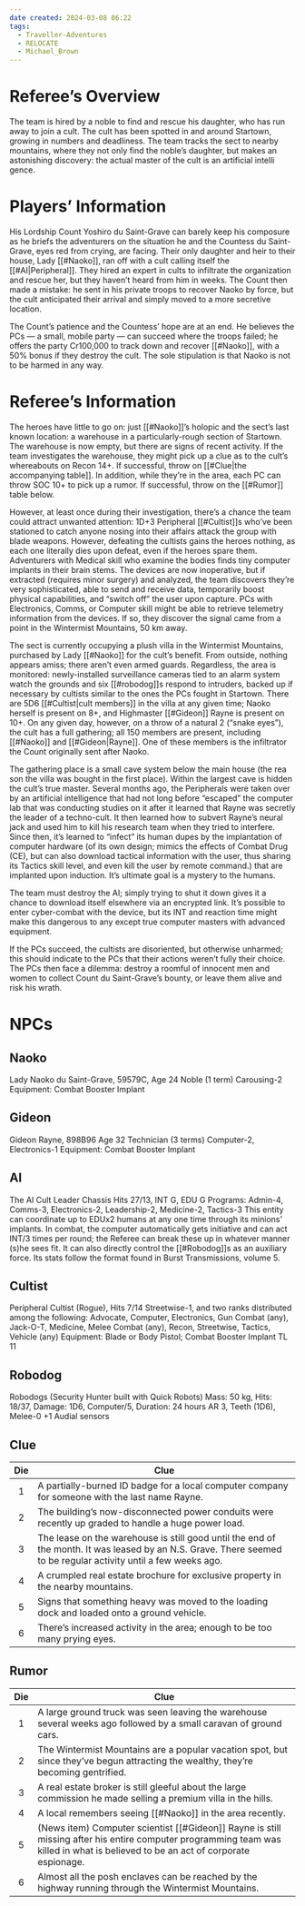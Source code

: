```yaml
---
date created: 2024-03-08 06:22
tags:
  - Traveller-Adventures
  - RELOCATE
  - Michael_Brown
---
```


# Referee’s Overview

The team is hired by a noble to find and rescue his daughter, who has run away to join a cult. The cult has been spotted in and around Startown, growing in numbers and deadliness. The team tracks the sect to nearby mountains, where they not only find the noble’s daughter, but makes an astonishing discovery: the actual master of the cult is an artificial intelli gence.

# Players’ Information

His Lordship Count Yoshiro du Saint-Grave can barely keep his composure as he briefs the adventurers on the situation he and the Countess du Saint-Grave, eyes red from crying, are facing. Their only daughter and heir to their house, Lady [[#Naoko]], ran off with a cult calling itself the [[#AI|Peripheral]]. They hired an expert in cults to infiltrate the organization and rescue her, but they haven’t heard from him in weeks. The Count then made a mistake: he sent in his private troops to recover Naoko by force, but the cult anticipated their arrival and simply moved to a more secretive location. 

The Count’s patience and the Countess’ hope are at an end. He believes the PCs — a small, mobile party — can succeed where the troops failed; he offers the party Cr100,000 to track down and recover [[#Naoko]], with a 50% bonus if they destroy the cult. The sole stipulation is that Naoko is not to be harmed in any way.

# Referee’s Information

The heroes have little to go on: just [[#Naoko]]’s holopic and the sect’s last known location: a warehouse in a particularly-rough section of Startown. The warehouse is now empty, but there are signs of recent activity. If the team investigates the warehouse, they might pick up a clue as to the cult’s whereabouts on Recon 14+. If successful, throw on [[#Clue|the accompanying table]].
In addition, while they’re in the area, each PC can throw SOC 10+ to pick up a rumor. If successful, throw on the [[#Rumor]] table below.

However, at least once during their investigation, there’s a chance the team could attract unwanted attention: 1D+3 Peripheral [[#Cultist]]s who’ve been stationed to catch anyone nosing into their affairs attack the group with blade weapons. However, defeating the cultists gains the heroes nothing, as each one literally dies upon defeat, even if the heroes spare them. Adventurers with Medical skill who examine the bodies finds tiny computer implants in their brain stems. The devices are now inoperative, but if extracted (requires minor surgery) and analyzed, the team discovers they’re very sophisticated, able to send and receive data, temporarily boost physical capabilities, and “switch off” the user upon capture. PCs with Electronics, Comms, or Computer skill might be able to retrieve telemetry information from the devices. If so, they discover the signal came from a point in the Wintermist Mountains, 50 km away. 

The sect is currently occupying a plush villa in the Wintermist Mountains, purchased by Lady [[#Naoko]] for the cult’s benefit. From outside, nothing appears amiss; there aren’t even armed guards. Regardless, the area is monitored: newly-installed surveillance cameras tied to an alarm system watch the grounds and six [[#robodog]]s respond to intruders, backed up if necessary by cultists similar to the ones the PCs fought in Startown. There are 5D6 [[#Cultist|cult members]] in the villa at any given time; Naoko herself is present on 8+, and Highmaster [[#Gideon]] Rayne is present on 10+. On any given day, however, on a throw of a natural 2 (“snake eyes”), the cult has a full gathering; all 150 members are present, including [[#Naoko]] and [[#Gideon|Rayne]]. One of these members is the infiltrator the Count originally sent after Naoko. 

The gathering place is a small cave system below the main house (the rea son the villa was bought in the first place). Within the largest cave is hidden the cult’s true master. Several months ago, the Peripherals were taken over by an artificial intelligence that had not long before “escaped” the computer lab that was conducting studies on it after it learned that Rayne was secretly the leader of a techno-cult. It then learned how to subvert Rayne’s neural jack and used him to kill his research team when they tried to interfere. Since then, it’s learned to “infect” its human dupes by the implantation of computer hardware (of its own design; mimics the effects of Combat Drug (CE), but can also download tactical information with the user, thus sharing its Tactics skill level, and even kill the user by remote command.) that are implanted upon induction. It’s ultimate goal is a mystery to the humans.

The team must destroy the AI; simply trying to shut it down gives it a chance to download itself elsewhere via an encrypted link. It’s possible to enter cyber-combat with the device, but its INT and reaction time might make this dangerous to any except true computer masters with advanced equipment. 

If the PCs succeed, the cultists are disoriented, but otherwise unharmed; this should indicate to the PCs that their actions weren’t fully their choice. The PCs then face a dilemma: destroy a roomful of innocent men and women to collect Count du Saint-Grave’s bounty, or leave them alive and risk his wrath.

# NPCs

## Naoko

Lady Naoko du Saint-Grave, 59579C, 
Age 24 Noble (1 term) 
Carousing-2 
Equipment: Combat Booster Implant

## Gideon

Gideon Rayne, 898B96
Age 32 Technician (3 terms) 
Computer-2, Electronics-1 
Equipment: Combat Booster Implant

## AI

The AI Cult Leader
Chassis Hits 27/13, INT G, EDU G 
Programs: Admin-4, Comms-3, Electronics-2, Leadership-2, Medicine-2, Tactics-3
This entity can coordinate up to EDUx2 humans at any one time through its minions’ implants. In combat, the computer automatically gets initiative and can act INT/3 times per round; the Referee can break these up in whatever manner (s)he sees fit. It can also directly control the [[#Robodog]]s as an auxiliary force. Its stats follow the format found in Burst Transmissions, volume 5.

## Cultist

Peripheral Cultist
(Rogue), Hits 7/14 
Streetwise-1, and two ranks distributed among the following: Advocate, Computer, Electronics, Gun Combat (any), Jack-O-T, Medicine, Melee Combat (any), Recon, Streetwise, Tactics, Vehicle (any) 
Equipment: Blade or Body Pistol; Combat Booster Implant TL 11

## Robodog

Robodogs (Security Hunter built with Quick Robots)
Mass: 50 kg, Hits: 18/37, Damage: 1D6, Computer/5, 
Duration: 24 hours AR 3, Teeth (1D6), Melee-0 +1 Audial sensors

## Clue

| Die | Clue                                                                                                                                                            |
| :-: | --------------------------------------------------------------------------------------------------------------------------------------------------------------- |
|  1  | A partially-burned ID badge for a local computer company for someone with the last name Rayne.                                                                  |
|  2  | The building’s now-disconnected power conduits were recently up graded to handle a huge power load.                                                             |
|  3  | The lease on the warehouse is still good until the end of the month. It was leased by an N.S. Grave. There seemed to be regular activity until a few weeks ago. |
|  4  | A crumpled real estate brochure for exclusive property in the nearby mountains.                                                                                 |
|  5  | Signs that something heavy was moved to the loading dock and loaded onto a ground vehicle.                                                                      |
|  6  | There’s increased activity in the area; enough to be too many prying eyes.                                                                                      |

## Rumor

| Die | Clue                                                                                                                                                                             |
| :-: | -------------------------------------------------------------------------------------------------------------------------------------------------------------------------------- |
|  1  | A large ground truck was seen leaving the warehouse several weeks ago followed by a small caravan of ground cars.                                                                |
|  2  | The Wintermist Mountains are a popular vacation spot, but since they’ve begun attracting the wealthy, they’re becoming gentrified.                                               |
|  3  | A real estate broker is still gleeful about the large commission he made selling a premium villa in the hills.                                                                   |
|  4  | A local remembers seeing [[#Naoko]] in the area recently.                                                                                                                        |
|  5  | (News item) Computer scientist [[#Gideon]] Rayne is still missing after his entire computer programming team was killed in what is believed to be an act of corporate espionage. |
|  6  | Almost all the posh enclaves can be reached by the highway running through the Wintermist Mountains.                                                                             |
